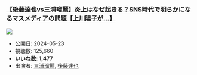 ### [【後藤達也vs三浦瑠麗】炎上はなぜ起きる？SNS時代で明らかになるマスメディアの問題【上川陽子が…】](https://www.youtube.com/watch?v=bLxDvBFlT50)
[![](https://img.youtube.com/vi/bLxDvBFlT50/sddefault.jpg)](https://www.youtube.com/watch?v=bLxDvBFlT50)
-   公開日: 2024-05-23
-   視聴数: 125,660
-   **いいね数: 1,477**
-   出演者: [三浦瑠麗](/rehacq_fan/people/三浦瑠麗 "wikilink"), [後藤達也](/rehacq_fan/people/後藤達也 "wikilink")
